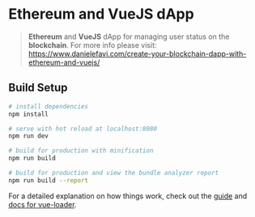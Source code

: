 # Ethereum and VueJS dApp

> **Ethereum** and **VueJS** dApp for managing user status on the **blockchain**. For more info please visit:
https://www.danielefavi.com/create-your-blockchain-dapp-with-ethereum-and-vuejs/

## Build Setup

``` bash
# install dependencies
npm install

# serve with hot reload at localhost:8080
npm run dev

# build for production with minification
npm run build

# build for production and view the bundle analyzer report
npm run build --report
```

For a detailed explanation on how things work, check out the [guide](http://vuejs-templates.github.io/webpack/) and [docs for vue-loader](http://vuejs.github.io/vue-loader).
